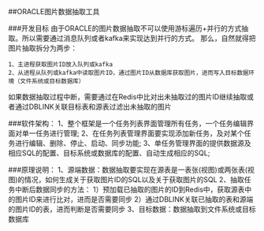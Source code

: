 ##ORACLE图片数据抽取工具

###开发目标
由于ORACLE的图片数据抽取不可以使用游标遍历+并行的方式抽取。所以需要通过消息队列或者kafka来实现达到并行的方式。
那么，自然就得把图片抽取拆分为两步：

    1、主进程获取图片ID放入队列或kafka
    2、从进程从队列或kafka中读取图片ID，通过图片ID从数据库获取图片，进而写入目标数据环境（文件系统或目标数据库）
    
如果数据抽取过程中断，需要通过在Redis中比对出未抽取过的图片ID继续抽取或者通过DBLINK关联目标表和源表过滤出未抽取的图片


###软件架构：
    1、整个框架是一个任务列表界面管理所有任务，一个任务编辑界面对单一任务进行管理;
    2、在任务列表管理界面要实现添加新任务，及对某个任务进行编辑、删除、停止、启动、同步功能;
    3、单任务管理界面的提供数据源及相应SQL的配置、目标系统或数据库的配置、自动生成相应的SQL;


###原理说明：
    1、源端数据：数据抽取要实现在源表是一表张(视图)或两张表(视图)的情况，如何生成关于获取图片ID的SQL以及关于获取图片的SQL
    2、抽取任务中断后数据同步的方法：
       1）预加载已抽取的图片的ID到Redis中，获取源表中的图片ID来进行比对，进而是否需要同步
       2）通过DBLINK关联已抽取的表和源端的图片ID的表，进而判断是否需要同步
    3、目标数据：数据抽取到文件系统或目标数据库

